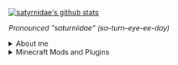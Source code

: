 <!--
**satyrnidae/satyrnidae** is a ✨ _special_ ✨ repository because its `README.md` (this file) appears on your GitHub profile.

Here are some ideas to get you started:

- 🔭 I’m currently working on ...
- 🌱 I’m currently learning ...
- 👯 I’m looking to collaborate on ...
- 🤔 I’m looking for help with ...
- 💬 Ask me about ...
- 📫 How to reach me: ...
- 😄 Pronouns: ...
- ⚡ Fun fact: ...
-->

[![satyrnidae's github stats](https://github-readme-stats.vercel.app/api?username=satyrnidae&show_icons=true&theme=material-palenight&custom_title=satyrnidae%27s%20GitHub%20Stats)](https://github.com/anuraghazra/github-readme-stats)

*Pronounced "saturniidae" (sa-turn-eye-ee-day)*
<details><summary>About me</summary>
  
- 🔭 I'm currently working on [Wolf Armor and Storage Legacy](https://github.com/satyrnidae/wolf-armor-and-storage-legacy)!
- 🌱 I'm currenty learning how to use the [Architectury](https://github.com/architectury/architectury) framework!
- 📫 How to reach me:
  - Discord: saturniidae#0421
  - Email: [isabel@satyrn.dev](mailto:isabel@satyrn.dev)
  - [LinkedIn](https://www.linkedin.com/in/isabel-maskrey-73936897/)
  - [Buy me a coffee](https://ko-fi.com/satyrniidae)
- 😄 Pronouns: [she/her](http://my.pronoun.is/she/her)
</details>
  
<details><summary>Minecraft Mods and Plugins</summary>
  
- [Wolf Armor and Storage](https://github.com/satyrnidae/wolf-armor-and-storage) - Armor and backpacks for wolves in modern Minecraft!
- [Wolf Armor and Storage Legacy](https://github.com/satyrnidae/wolf-armor-and-storage-legacy) - Armor and backpacks for wolves for Minecraft 1.12!
- [Experience Economy](https://github.com/satyrnidae/xpeconomy) - No more fiat currencies! Use Experience as your server currency!
- [Deep Cave Spiders](https://github.com/satyrnidae/deep-cave-spiders) - Caving has rarely been so toxic! Configurable cave spider spawns!

</details>
  
